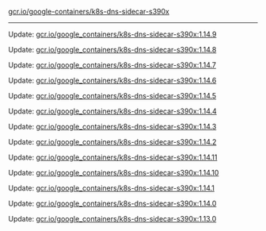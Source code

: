 [gcr.io/google-containers/k8s-dns-sidecar-s390x](https://hub.docker.com/r/cruse/k8s-dns-sidecar-s390x/tags/) 

----
Update: [gcr.io/google_containers/k8s-dns-sidecar-s390x:1.14.9](https://hub.docker.com/r/cruse/k8s-dns-sidecar-s390x/tags/)

Update: [gcr.io/google_containers/k8s-dns-sidecar-s390x:1.14.8](https://hub.docker.com/r/cruse/k8s-dns-sidecar-s390x/tags/)

Update: [gcr.io/google_containers/k8s-dns-sidecar-s390x:1.14.7](https://hub.docker.com/r/cruse/k8s-dns-sidecar-s390x/tags/)

Update: [gcr.io/google_containers/k8s-dns-sidecar-s390x:1.14.6](https://hub.docker.com/r/cruse/k8s-dns-sidecar-s390x/tags/)

Update: [gcr.io/google_containers/k8s-dns-sidecar-s390x:1.14.5](https://hub.docker.com/r/cruse/k8s-dns-sidecar-s390x/tags/)

Update: [gcr.io/google_containers/k8s-dns-sidecar-s390x:1.14.4](https://hub.docker.com/r/cruse/k8s-dns-sidecar-s390x/tags/)

Update: [gcr.io/google_containers/k8s-dns-sidecar-s390x:1.14.3](https://hub.docker.com/r/cruse/k8s-dns-sidecar-s390x/tags/)

Update: [gcr.io/google_containers/k8s-dns-sidecar-s390x:1.14.2](https://hub.docker.com/r/cruse/k8s-dns-sidecar-s390x/tags/)

Update: [gcr.io/google_containers/k8s-dns-sidecar-s390x:1.14.11](https://hub.docker.com/r/cruse/k8s-dns-sidecar-s390x/tags/)

Update: [gcr.io/google_containers/k8s-dns-sidecar-s390x:1.14.10](https://hub.docker.com/r/cruse/k8s-dns-sidecar-s390x/tags/)

Update: [gcr.io/google_containers/k8s-dns-sidecar-s390x:1.14.1](https://hub.docker.com/r/cruse/k8s-dns-sidecar-s390x/tags/)

Update: [gcr.io/google_containers/k8s-dns-sidecar-s390x:1.14.0](https://hub.docker.com/r/cruse/k8s-dns-sidecar-s390x/tags/)

Update: [gcr.io/google_containers/k8s-dns-sidecar-s390x:1.13.0](https://hub.docker.com/r/cruse/k8s-dns-sidecar-s390x/tags/)


